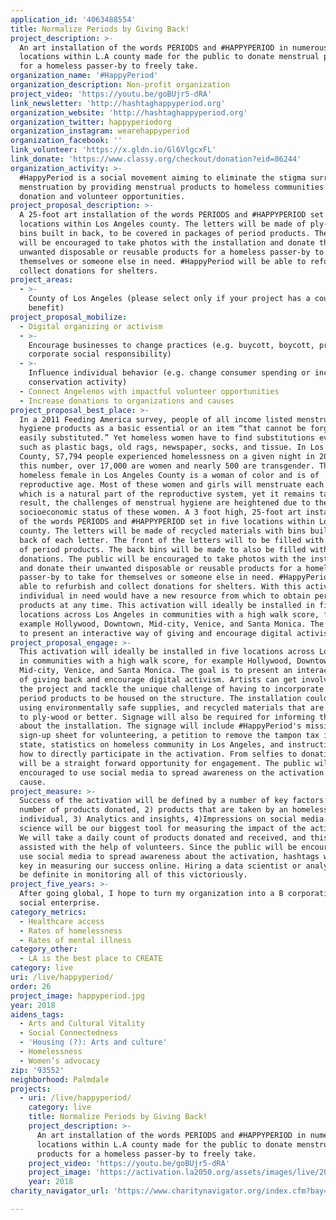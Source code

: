 ```yaml
---
application_id: '4063488554'
title: Normalize Periods by Giving Back!
project_description: >-
  An art installation of the words PERIODS and #HAPPYPERIOD in numerous
  locations within L.A county made for the public to donate menstrual products
  for a homeless passer-by to freely take.
organization_name: '#HappyPeriod'
organization_description: Non-profit organization
project_video: 'https://youtu.be/goBUjr5-dRA'
link_newsletter: 'http://hashtaghappyperiod.org'
organization_website: 'http://hashtaghappyperiod.org'
organization_twitter: happyperiodorg
organization_instagram: wearehappyperiod
organization_facebook: ''
link_volunteer: 'https://x.gldn.io/Gl6VlgcxFL'
link_donate: 'https://www.classy.org/checkout/donation?eid=86244'
organization_activity: >-
  #HappyPeriod is a social movement aiming to eliminate the stigma surrounding
  menstruation by providing menstrual products to homeless communities through
  donation and volunteer opportunities.
project_proposal_description: >-
  A 25-foot art installation of the words PERIODS and #HAPPYPERIOD set in five
  locations within Los Angeles county. The letters will be made of ply-wood with
  bins built in back, to be covered in packages of period products. The public
  will be encouraged to take photos with the installation and donate their
  unwanted disposable or reusable products for a homeless passer-by to take for
  themselves or someone else in need. #HappyPeriod will be able to refurbish and
  collect donations for shelters.
project_areas:
  - >-
    County of Los Angeles (please select only if your project has a countywide
    benefit)
project_proposal_mobilize:
  - Digital organizing or activism
  - >-
    Encourage businesses to change practices (e.g. buycott, boycott, promote
    corporate social responsibility)
  - >-
    Influence individual behavior (e.g. change consumer spending or increase
    conservation activity)
  - Connect Angelenos with impactful volunteer opportunities
  - Increase donations to organizations and causes
project_proposal_best_place: >-
  In a 2011 Feeding America survey, people of all income listed menstrual
  hygiene products as a basic essential or an item “that cannot be forgone or
  easily substituted.” Yet homeless women have to find substitutions every month
  such as plastic bags, old rags, newspaper, socks, and tissue. In Los Angeles
  County, 57,794 people experienced homelessness on a given night in 2017. Of
  this number, over 17,000 are women and nearly 500 are transgender. The average
  homeless female in Los Angeles County is a woman of color and is of
  reproductive age. Most of these women and girls will menstruate each month,
  which is a natural part of the reproductive system, yet it remains taboo. As a
  result, the challenges of menstrual hygiene are heightened due to the
  socioeconomic status of these women. A 3 foot high, 25-foot art installation
  of the words PERIODS and #HAPPYPERIOD set in five locations within Los Angeles
  county. The letters will be made of recycled materials with bins built in the
  back of each letter. The front of the letters will to be filled with packages
  of period products. The back bins will be made to also be filled with
  donations. The public will be encouraged to take photos with the installation
  and donate their unwanted disposable or reusable products for a homeless
  passer-by to take for themselves or someone else in need. #HappyPeriod will be
  able to refurbish and collect donations for shelters. With this activation, an
  individual in need would have a new resource from which to obtain period
  products at any time. This activation will ideally be installed in five
  locations across Los Angeles in communities with a high walk score, for
  example Hollywood, Downtown, Mid-city, Venice, and Santa Monica. The goal is
  to present an interactive way of giving and encourage digital activism.
project_proposal_engage: >-
  This activation will ideally be installed in five locations across Los Angeles
  in communities with a high walk score, for example Hollywood, Downtown,
  Mid-city, Venice, and Santa Monica. The goal is to present an interactive way
  of giving back and encourage digital activism. Artists can get involved with
  the project and tackle the unique challenge of having to incorporate a way for
  period products to be housed on the structure. The installation could be made
  using environmentally safe supplies, and recycled materials that are similar
  to ply-wood or better. Signage will also be required for informing the viewers
  about the installation. The signage will include #HappyPeriod's mission, a
  sign-up sheet for volunteering, a petition to remove the tampon tax in the
  state, statistics on homeless community in Los Angeles, and instructions on
  how to directly participate in the activation. From selfies to donating, it
  will be a straight forward opportunity for engagement. The public will be
  encouraged to use social media to spread awareness on the activation and
  cause.
project_measure: >-
  Success of the activation will be defined by a number of key factors: 1) The
  number of products donated, 2) products that are taken by an homeless
  individual, 3) Analytics and insights, 4)Impressions on social media. Data
  science will be our biggest tool for measuring the impact of the activation.
  We will take a daily count of products donated and received, and this will be
  assisted with the help of volunteers. Since the public will be encouraged to
  use social media to spread awareness about the activation, hashtags will be
  key in measuring our success online. Hiring a data scientist or analyst will
  be definite in monitoring all of this victoriously.
project_five_years: >-
  After going global, I hope to turn my organization into a B corporation or
  social enterprise.
category_metrics:
  - Healthcare access
  - Rates of homelessness
  - Rates of mental illness
category_other:
  - LA is the best place to CREATE
category: live
uri: /live/happyperiod/
order: 26
project_image: happyperiod.jpg
year: 2018
aidens_tags:
  - Arts and Cultural Vitality
  - Social Connectedness
  - 'Housing (?): Arts and culture'
  - Homelessness
  - Women’s advocacy
zip: '93552'
neighborhood: Palmdale
projects:
  - uri: /live/happyperiod/
    category: live
    title: Normalize Periods by Giving Back!
    project_description: >-
      An art installation of the words PERIODS and #HAPPYPERIOD in numerous
      locations within L.A county made for the public to donate menstrual
      products for a homeless passer-by to freely take.
    project_video: 'https://youtu.be/goBUjr5-dRA'
    project_image: 'https://activation.la2050.org/assets/images/live/2048-wide/happyperiod.jpg'
    year: 2018
charity_navigator_url: 'https://www.charitynavigator.org/index.cfm?bay=search.profile&ein=474333055'

---
```

